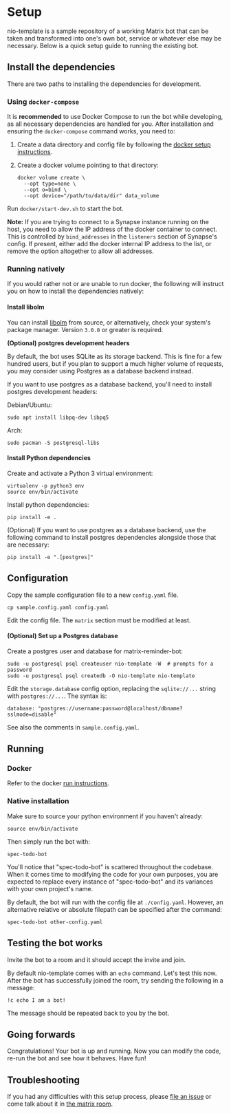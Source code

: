# Setup

nio-template is a sample repository of a working Matrix bot that can be taken
and transformed into one's own bot, service or whatever else may be necessary.
Below is a quick setup guide to running the existing bot.

## Install the dependencies

There are two paths to installing the dependencies for development.

### Using `docker-compose`

It is **recommended** to use Docker Compose to run the bot while
developing, as all necessary dependencies are handled for you. After
installation and ensuring the `docker-compose` command works, you need to:

1. Create a data directory and config file by following the
   [docker setup instructions](docker#setup).

2. Create a docker volume pointing to that directory:

   ```
   docker volume create \
     --opt type=none \
     --opt o=bind \
     --opt device="/path/to/data/dir" data_volume
   ```

Run `docker/start-dev.sh` to start the bot.

**Note:** If you are trying to connect to a Synapse instance running on the
host, you need to allow the IP address of the docker container to connect. This
is controlled by `bind_addresses` in the `listeners` section of Synapse's
config. If present, either add the docker internal IP address to the list, or
remove the option altogether to allow all addresses.

### Running natively

If you would rather not or are unable to run docker, the following will
instruct you on how to install the dependencies natively:

#### Install libolm

You can install [libolm](https://gitlab.matrix.org/matrix-org/olm) from source,
or alternatively, check your system's package manager. Version `3.0.0` or
greater is required.

**(Optional) postgres development headers**

By default, the bot uses SQLite as its storage backend. This is fine for a few
hundred users, but if you plan to support a much higher volume of requests, you
may consider using Postgres as a database backend instead.

If you want to use postgres as a database backend, you'll need to install
postgres development headers:

Debian/Ubuntu:

```
sudo apt install libpq-dev libpq5
```

Arch:

```
sudo pacman -S postgresql-libs
```

#### Install Python dependencies

Create and activate a Python 3 virtual environment:

```
virtualenv -p python3 env
source env/bin/activate
```

Install python dependencies:

```
pip install -e .
```

(Optional) If you want to use postgres as a database backend, use the following
command to install postgres dependencies alongside those that are necessary:

```
pip install -e ".[postgres]"
```

## Configuration

Copy the sample configuration file to a new `config.yaml` file.

```
cp sample.config.yaml config.yaml
```

Edit the config file. The `matrix` section must be modified at least.

#### (Optional) Set up a Postgres database

Create a postgres user and database for matrix-reminder-bot:

```
sudo -u postgresql psql createuser nio-template -W  # prompts for a password
sudo -u postgresql psql createdb -O nio-template nio-template
```

Edit the `storage.database` config option, replacing the `sqlite://...` string with `postgres://...`. The syntax is:

```
database: "postgres://username:password@localhost/dbname?sslmode=disable"
```

See also the comments in `sample.config.yaml`.

## Running

### Docker

Refer to the docker [run instructions](docker/README.md#running).

### Native installation

Make sure to source your python environment if you haven't already:

```
source env/bin/activate
```

Then simply run the bot with:

```
spec-todo-bot
```

You'll notice that "spec-todo-bot" is scattered throughout the codebase. When
it comes time to modifying the code for your own purposes, you are expected to
replace every instance of "spec-todo-bot" and its variances with your own
project's name.

By default, the bot will run with the config file at `./config.yaml`. However, an
alternative relative or absolute filepath can be specified after the command:

```
spec-todo-bot other-config.yaml
```

## Testing the bot works

Invite the bot to a room and it should accept the invite and join.

By default nio-template comes with an `echo` command. Let's test this now.
After the bot has successfully joined the room, try sending the following
in a message:

```
!c echo I am a bot!
```

The message should be repeated back to you by the bot.

## Going forwards

Congratulations! Your bot is up and running. Now you can modify the code,
re-run the bot and see how it behaves. Have fun!

## Troubleshooting

If you had any difficulties with this setup process, please [file an
issue](https://github.com/anoadragon453/nio-template/issues]) or come talk
about it in [the matrix room](https://matrix.to/#/#nio-template).
